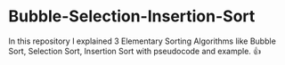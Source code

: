# Bubble-Selection-Insertion-Sort
In this repository I explained 3 Elementary Sorting Algorithms like Bubble Sort, Selection Sort, Insertion Sort with pseudocode and example. 👍

